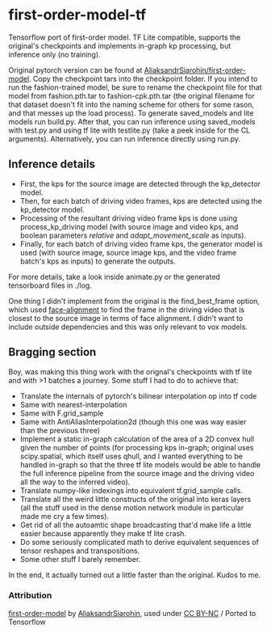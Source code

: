 # first-order-model-tf
Tensorflow port of first-order model. TF Lite compatible, supports the original's checkpoints and implements in-graph kp processing, but inference only (no training). 
 
Original pytorch version can be found at [AliaksandrSiarohin/first-order-model](https://github.com/AliaksandrSiarohin/first-order-model). Copy the checkpoint tars into the checkpoint folder. If you intend to run the fashion-trained model, be sure to rename the checkpoint file for that model from fashion.pth.tar to fashion-cpk.pth.tar (the original filename for that dataset doesn't fit into the naming scheme for others for some rason, and that messes up the load process). To generate saved_models and lite models run build.py. After that, you can run inference using saved_models with test.py and using tf lite with testlite.py (take a peek inside for the CL arguments). Alternatively, you can run inference directly using run.py. 

## Inference details

 * First, the kps for the source image are detected through the kp_detector model.
 * Then, for each batch of driving video frames, kps are detected using the kp_detector model.
 * Processing of the resultant driving video frame kps is done using process_kp_driving model (with source image and video kps, and boolean parameters *relative* and *adapt_movement_scale* as inputs).
 * Finally, for each batch of driving video frame kps, the generator model is used (with source image, source image kps, and the video frame batch's kps as inputs) to generate the outputs.
 
For more details, take a look inside animate.py or the generated tensorboard files in ./log.
 
One thing I didn't implement from the original is the find_best_frame option, which used [face-alignment](https://github.com/1adrianb/face-alignment) to find the frame in the driving video that is closest to the source image in terms of face alignment. I didn't want to include outside dependencies and this was only relevant to vox models.

## Bragging section

Boy, was making this thing work with the orignal's checkpoints with tf lite and with >1 batches a journey. Some stuff I had to do to achieve that:

 * Translate the internals of pytorch's bilinear interpolation op into tf code
 * Same with nearest-interpolation
 * Same with F.grid_sample
 * Same with AntiAliasInterpolation2d (though this one was way easier than the previous three)
 * Implement a static in-graph calculation of the area of a 2D convex hull given the number of points (for processing kps in-graph; original uses scipy.spatial, which itself uses qhull, and I wanted everything to be handled in-graph so that the three tf lite models would be able to handle the full inference pipeline from the source image and the driving video all the way to the inferred video).
 * Translate numpy-like indexings into equivalent tf.grid_sample calls.
 * Translate all the weird little constructs of the original into keras layers (all the stuff used in the dense motion network module in particular made me cry a few times).
 * Get rid of all the autoamtic shape broadcasting that'd make life a little easier because apparently they make tf lite crash.
 * Do some seriously complicated math to derive equivalent sequences of tensor reshapes and transpositions.
 * Some other stuff I barely remember.

In the end, it actually turned out a little faster than the original. Kudos to me.

### Attribution
[first-order-model](https://github.com/AliaksandrSiarohin/first-order-model) by [AliaksandrSiarohin](https://github.com/AliaksandrSiarohin), used under [CC BY-NC](https://creativecommons.org/licenses/by-nc/4.0/) / Ported to Tensorflow
